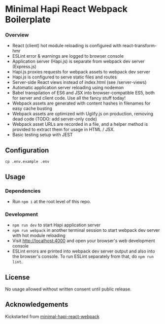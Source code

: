 # Minimal Hapi React Webpack Boilerplate

### Overview

* React (client) hot module reloading is configured with react-transform-hmr
* ESLint error & warnings are logged to browser console
* Application server (Hapi.js) is separate from webpack dev server (Express.js)
* Hapi.js proxies requests for webpack assets to webpack dev server
* Hapi.js is configured to serve static files and routes
* Server-side React views instead of index.html (see /server-views)
* Automatic application server reloading using nodemon
* Babel transpilation of ES6 and JSX into browser-compatible ES5, both for server and client code. Use all the fancy stuff today!
* Webpack assets are generated with content hashes in filenames for easy cache busting
* Webpack assets are optimized with Uglify.js on production, removing dead code (TODO: add server-only code)
* Webpack asset URLs are recorded in a file, and a helper method is provided to extract them for usage in HTML / JSX.
* Basic testing setup with JEST

## Configuration

`cp .env.example .env`

## Usage

### Dependencies

* Run `npm i` at the root level of this repo.

### Development

* `npm run dev` to start Hapi application server
* `npm run webpack` in another terminal session to start webpack dev server with hot module reloading
* Visit [http://localhost:4000](http://localhost:4000) and open your browser's web development console
* ESLint errors are printed into webpack dev server output and also into the browser's console. To run ESLint separately from that, do `npm run lint`.

## License

No usage allowed without written consent until public release.

## Acknowledgements

Kickstarted from [minimal-hapi-react-webpack](https://github.com/raquo/minimal-hapi-react-webpack/graphs/contributors)
